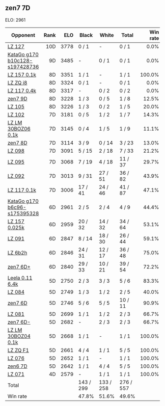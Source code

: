 ## zen7 7D ##

ELO: 2961

Opponent | Rank | ELO | Black | White | Total | Win rate
---------|-----:|----:|-------|-------|-------|-------:
[LZ 127](LZ%20127.md) | 10D | 3778 | 0 / 1 | - | 0 / 1 | 0.0%
[KataGo g170 b10c128-s197428736](KataGo%20g170%20b10c128-s197428736.md) | 9D | 3485 | - | 0 / 1 | 0 / 1 | 0.0%
[LZ 157 0.1k](LZ%20157%200.1k.md) | 8D | 3351 | 1 / 1 | - | 1 / 1 | 100.0%
[LZ ZQ i8](LZ%20ZQ%20i8.md) | 8D | 3324 | 0 / 1 | - | 0 / 1 | 0.0%
[LZ 117 0.4k](LZ%20117%200.4k.md) | 8D | 3317 | - | 0 / 2 | 0 / 2 | 0.0%
[zen7 9D](zen7%209D.md) | 8D | 3228 | 1 / 3 | 0 / 5 | 1 / 8 | 12.5%
[LZ 105](LZ%20105.md) | 8D | 3226 | 1 / 3 | 0 / 2 | 1 / 5 | 20.0%
[LZ 102](LZ%20102.md) | 7D | 3181 | 0 / 5 | 1 / 2 | 1 / 7 | 14.3%
[LZ LM 30BOZ06 0.1k](LZ%20LM%2030BOZ06%200.1k.md) | 7D | 3145 | 0 / 4 | 1 / 5 | 1 / 9 | 11.1%
[zen7 8D](zen7%208D.md) | 7D | 3114 | 3 / 9 | 0 / 14 | 3 / 23 | 13.0%
[LZ 098](LZ%20098.md) | 7D | 3091 | 5 / 15 | 2 / 18 | 7 / 33 | 21.2%
[LZ 095](LZ%20095.md) | 7D | 3068 | 7 / 19 | 4 / 18 | 11 / 37 | 29.7%
[LZ 092](LZ%20092.md) | 7D | 3013 | 9 / 31 | 27 / 51 | 36 / 82 | 43.9%
[LZ 117 0.1k](LZ%20117%200.1k.md) | 7D | 3006 | 17 / 41 | 24 / 46 | 41 / 87 | 47.1%
[KataGo g170 b6c96-s175395328](KataGo%20g170%20b6c96-s175395328.md) | 6D | 2961 | 2 / 5 | 2 / 4 | 4 / 9 | 44.4%
[LZ 157 0.025k](LZ%20157%200.025k.md) | 6D | 2959 | 20 / 32 | 14 / 32 | 34 / 64 | 53.1%
[LZ 091](LZ%20091.md) | 6D | 2847 | 8 / 14 | 18 / 30 | 26 / 44 | 59.1%
[LZ 6b2h](LZ%206b2h.md) | 6D | 2846 | 24 / 31 | 12 / 17 | 36 / 48 | 75.0%
[zen7 6D+](zen7%206D+.md) | 6D | 2840 | 29 / 33 | 10 / 21 | 39 / 54 | 72.2%
[Leela 0.11 6.4k](Leela%200.11%206.4k.md) | 5D | 2750 | 2 / 3 | 3 / 3 | 5 / 6 | 83.3%
[LZ 084](LZ%20084.md) | 5D | 2749 | 1 / 3 | 1 / 2 | 2 / 5 | 40.0%
[zen7 6D](zen7%206D.md) | 5D | 2746 | 5 / 6 | 5 / 5 | 10 / 11 | 90.9%
[LZ 081](LZ%20081.md) | 5D | 2699 | 1 / 1 | 1 / 2 | 2 / 3 | 66.7%
[zen7 6D-](zen7%206D-.md) | 5D | 2682 | - | 2 / 3 | 2 / 3 | 66.7%
[LZ LM 30BOZ04 0.1k](LZ%20LM%2030BOZ04%200.1k.md) | 5D | 2668 | 1 / 1 | - | 1 / 1 | 100.0%
[LZ ZQ F1](LZ%20ZQ%20F1.md) | 5D | 2661 | 4 / 4 | 1 / 1 | 5 / 5 | 100.0%
[LZ 076](LZ%20076.md) | 5D | 2652 | 1 / 1 | - | 1 / 1 | 100.0%
[zen6 7D](zen6%207D.md) | 5D | 2642 | 1 / 1 | 4 / 4 | 5 / 5 | 100.0%
[LZ 071](LZ%20071.md) | 4D | 2579 | - | 1 / 1 | 1 / 1 | 100.0%
Total | | | 143 / 299 | 133 / 258 | 276 / 557 | 
Win rate| | | 47.8% | 51.6% | 49.6% | 
